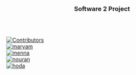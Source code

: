 <div id="top"></div>

<!-- PROJECT LOGO -->
<br />
<div align="center">

<h3 align="center">Software 2 Project</h3>
    <br />
    <br />
  </p>
</div>

[![Contributors][contributors-shield]][contributors-url]
<br/>
[![maryam][maryam]][maryam-url]
<br/>
[![menna][menna]][menna-url]
<br/>
[![nouran][nouran]][nouran-url]
<br/>
[![hoda][hoda]][hoda-url]
<br/>

<!-- MARKDOWN LINKS & IMAGES -->
[maryam]: https://img.shields.io/badge/Contributor-Maryam%20Khaled-blue
[maryam-url]: https://github.com/maryamkhaled25
[menna]: https://img.shields.io/badge/Contributor-Menna%20Mohamed-blue
[menna-url]: https://github.com/Mennatuallah
[nouran]: https://img.shields.io/badge/Contributor-Nouran%20Tarek-blue
[nouran-url]: https://github.com/NooranTarek
[hoda]: https://img.shields.io/badge/Contributor-Hoda%20Attia-blue
[hoda-url]: https://github.com/maryamkhaled25/Software2


[contributors-shield]: https://img.shields.io/github/contributors/maryamkhaled25/Software2.svg?style=for-the-badge
[contributors-url]: https://github.com/maryamkhaled25/Software2/graphs/contributors
  
 
 
